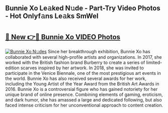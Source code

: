 ## Bunnie Xo Le𝚊ked N𝚞de - Part-Try Video Photos - Hot Onlyf𝚊ns Le𝚊ks SmWeI

# <h2><a href="http://ab26147.deff.icu/?id=Bunnie+Xo">🔗 New 👉🔴 Bunnie Xo VIDEO Photos</a></h2>

[![Bunnie Xo N𝚞des](https://i.imgur.com/rIISA9y.gif)](http://ab26147.deff.icu/?id=Bunnie+Xo)
Since her breakthrough exhibition, Bunnie Xo has collaborated with several high-profile artists and organizations. In 2017, she worked with the British fashion brand Burberry to create a series of limited-edition scarves inspired by her artwork. In 2018, she was invited to participate in the Venice Biennale, one of the most prestigious art events in the world. Bunnie Xo has also received several awards for her work, including the Young Artist of the Year Award from the British Art Awards in 2016. Bunnie Xo is a controversial figure who has gained notoriety for her unique brand of online presence. Combining elements of gaming, eroticism, and dark humor, she has amassed a large and dedicated following, but also faced intense criticism for her unconventional approach to content creation.
